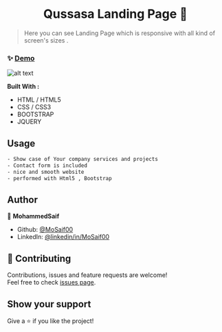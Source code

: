 <h1 align="center"> Qussasa Landing Page   👋</h1>

> Here you can see Landing Page which is responsive with all kind of screen's sizes .

### ✨ [Demo](https://mosaif00.github.io/Qussasa-Website/)

![alt text](screen1.gif)

**Built With :**

- HTML / HTML5
- CSS / CSS3
- BOOTSTRAP
- JQUERY

## Usage

```sh
- Show case of Your company services and projects
- Contact form is included
- nice and smooth website
- performed with Html5 , Bootstrap
```

## Author

👤 **MohammedSaif**

- Github: [@MoSaif00](https://github.com/MoSaif00)
- LinkedIn: [@linkedin\/in\/MoSaif00](https://linkedin.com/in/linkedin/in/MoSaif00)

## 🤝 Contributing

Contributions, issues and feature requests are welcome!<br />Feel free to check [issues page](https://github.com/MoSaif00/SImple-Weather-App/issues).

## Show your support

Give a ⭐️ if you like the project!
